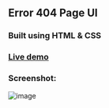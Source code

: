 ## Error 404 Page UI
### Built using HTML & CSS
### [Live demo](https://arjuncvinod.github.io/Error-404-Page-UI/)
### Screenshot:
![image](https://github.com/arjuncvinod/Error-404-Page-UI/assets/68469520/46e2b193-a14c-446c-bbff-f1685539fc8e)


